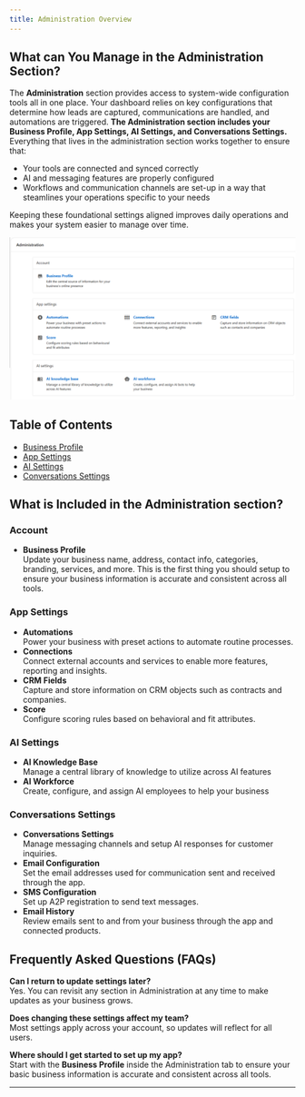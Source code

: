 ```yaml
---
title: Administration Overview
---
```


## What can You Manage in the Administration Section?
The **Administration** section provides access to system-wide configuration tools all in one place. Your dashboard relies on key configurations that determine how leads are captured, communications are handled, and automations are triggered. **The Administration section includes your Business Profile, App Settings, AI Settings, and Conversations Settings.** Everything that lives in the administration section works together to ensure that:
- Your tools are connected and synced correctly
- AI and messaging features are properly configured
- Workflows and communication channels are set-up in a way that steamlines your operations specific to your needs

Keeping these foundational settings aligned improves daily operations and makes your system easier to manage over time.

![Administration Settings Overview](./img/administration_overview.png)

## Table of Contents
- [Business Profile](./business_profile.md)
- [App Settings](./app-settings/app_settings.md)
- [AI Settings](./ai-settings/ai_settings.md)
- [Conversations Settings](./conversations-settings.md)

## What is Included in the Administration section?

### Account
- **Business Profile**  
  Update your business name, address, contact info, categories, branding, services, and more. This is the first thing you should setup to ensure your business information is accurate and consistent across all tools.

### App Settings
- **Automations**  
  Power your business with preset actions to automate routine processes.
- **Connections**  
  Connect external accounts and services to enable more features, reporting and insights.
- **CRM Fields**  
  Capture and store information on CRM objects such as contracts and companies.
- **Score**  
 Configure scoring rules based on behavioral and fit attributes.

### AI Settings
- **AI Knowledge Base**  
 Manage a central library of knowledge to utilize across AI features
- **AI Workforce**  
  Create, configure, and assign AI employees to help your business

### Conversations Settings
- **Conversations Settings**  
  Manage messaging channels and setup AI responses for customer inquiries.
- **Email Configuration**  
  Set the email addresses used for communication sent and received through the app.
- **SMS Configuration**  
  Set up A2P registration to send text messages. 
- **Email History**  
  Review emails sent to and from your business through the app and connected products.

## Frequently Asked Questions (FAQs)

**Can I return to update settings later?**  
Yes. You can revisit any section in Administration at any time to make updates as your business grows.

**Does changing these settings affect my team?**  
Most settings apply across your account, so updates will reflect for all users.

**Where should I get started to set up my app?**  
Start with the **Business Profile** inside the Administration tab to ensure your basic business information is accurate and consistent across all tools.

---


